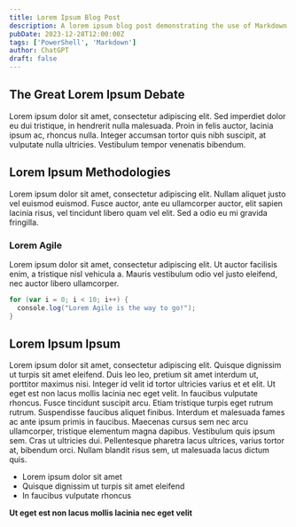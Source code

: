 ```yaml
---
title: Lorem Ipsum Blog Post
description: A lorem ipsum blog post demonstrating the use of Markdown elements.
pubDate: 2023-12-28T12:00:00Z
tags: ['PowerShell', 'Markdown']
author: ChatGPT
draft: false
---
```


## The Great Lorem Ipsum Debate

Lorem ipsum dolor sit amet, consectetur adipiscing elit. Sed imperdiet dolor eu dui tristique, in hendrerit nulla malesuada. Proin in felis auctor, lacinia ipsum ac, rhoncus nulla. Integer accumsan tortor quis nibh suscipit, at vulputate nulla ultricies. Vestibulum tempor venenatis bibendum.

## Lorem Ipsum Methodologies

Lorem ipsum dolor sit amet, consectetur adipiscing elit. Nullam aliquet justo vel euismod euismod. Fusce auctor, ante eu ullamcorper auctor, elit sapien lacinia risus, vel tincidunt libero quam vel elit. Sed a odio eu mi gravida fringilla. 

### Lorem Agile

Lorem ipsum dolor sit amet, consectetur adipiscing elit. Ut auctor facilisis enim, a tristique nisl vehicula a. Mauris vestibulum odio vel justo eleifend, nec auctor libero ullamcorper.

```powershell
for (var i = 0; i < 10; i++) {
  console.log("Lorem Agile is the way to go!");
}
```

## Lorem Ipsum Ipsum

Lorem ipsum dolor sit amet, consectetur adipiscing elit. Quisque dignissim ut turpis sit amet eleifend. Duis leo leo, pretium sit amet interdum ut, porttitor maximus nisi. Integer id velit id tortor ultricies varius et et elit. Ut eget est non lacus mollis lacinia nec eget velit. In faucibus vulputate rhoncus. Fusce tincidunt suscipit arcu. Etiam tristique turpis eget rutrum rutrum. Suspendisse faucibus aliquet finibus. Interdum et malesuada fames ac ante ipsum primis in faucibus. Maecenas cursus sem nec arcu ullamcorper, tristique elementum magna dapibus. Vestibulum quis ipsum sem. Cras ut ultricies dui. Pellentesque pharetra lacus ultrices, varius tortor at, bibendum orci. Nullam blandit risus sem, ut malesuada lacus dictum quis.

- Lorem ipsum dolor sit amet
- Quisque dignissim ut turpis sit amet eleifend
- In faucibus vulputate rhoncus

**Ut eget est non lacus mollis lacinia nec eget velit**
